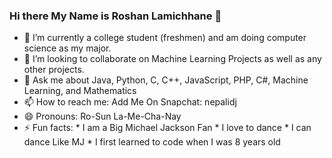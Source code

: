 ### Hi there My Name is Roshan Lamichhane 👋

- 🏫 I’m currently a college student (freshmen) and am doing computer science as my major.
- 👯 I’m looking to collaborate on Machine Learning Projects as well as any other projects.
- 💬 Ask me about Java, Python, C, C++, JavaScript, PHP, C#, Machine Learning, and Mathematics
- 📫 How to reach me: Add Me On Snapchat: nepalidj
- 😄 Pronouns: Ro-Sun La-Me-Cha-Nay
- ⚡ Fun facts: * I am a Big Michael Jackson Fan
               * I love to dance
               * I can dance Like MJ
               * I first learned to code when I was 8 years old
